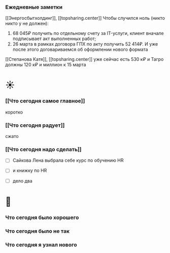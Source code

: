 ### Ежедневные заметки
[[Энергосбытхолдинг]], [[topsharing.center]]
Чтобы случился ноль (никто никто у не должен):
1. 68 045₽ получить по отдельному счету за IT-услуги, клиент вначале подписывает акт выполненных работ;
2. 26 марта в рамках договора ГПХ по акту получить 52 414₽.
И уже после этого договариваемся об оформлении нового формата

[[Степанова Катя]], [[topsharing.center]]
уже сейчас есть 530 к₽ и Тагро должны 120 к₽ и миллион к 15 марта



# ☀️
### [[Что сегодня самое главное]]
коротко

### [[Что сегодня радует]]
сжато

### [[Что сегодня надо сделать]]
- [ ] Сайкова Лена выбрала себе курс по обучению HR
- [ ] и книжку по HR
- [ ] дело два



# 🌙 
### Что сегодня было хорошего


### Что сегодня было не так


### Что сегодня я узнал нового
